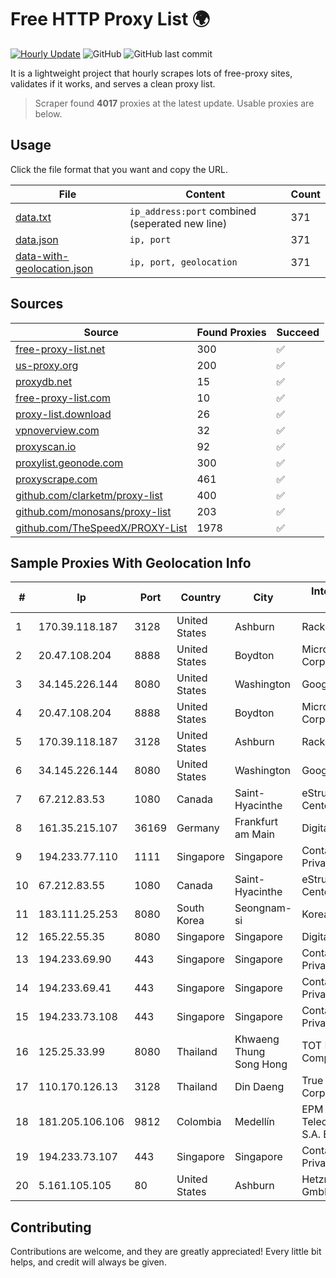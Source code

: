 
# Free HTTP Proxy List 🌍

[![Hourly Update](https://github.com/mertguvencli/http-proxy-list/actions/workflows/main.yml/badge.svg?branch=main)](https://github.com/mertguvencli/http-proxy-list/actions/workflows/main.yml)
![GitHub](https://img.shields.io/github/license/mertguvencli/http-proxy-list)
![GitHub last commit](https://img.shields.io/github/last-commit/mertguvencli/http-proxy-list)

It is a lightweight project that hourly scrapes lots of free-proxy sites, validates if it works, and serves a clean proxy list.


> Scraper found **4017** proxies at the latest update. Usable proxies are below.

## Usage

Click the file format that you want and copy the URL.


|File|Content|Count|
|----|-------|-----|
|[data.txt](https://raw.githubusercontent.com/mertguvencli/http-proxy-list/main/proxy-list/data.txt)|`ip_address:port` combined (seperated new line)|371|
|[data.json](https://raw.githubusercontent.com/mertguvencli/http-proxy-list/main/proxy-list/data.json)|`ip, port`|371|
|[data-with-geolocation.json](https://raw.githubusercontent.com/mertguvencli/http-proxy-list/main/proxy-list/data-with-geolocation.json)|`ip, port, geolocation`|371|

## Sources

|Source|Found Proxies|Succeed|
|------|-------------|-------|
|[free-proxy-list.net](https://free-proxy-list.net)|300|✅|
|[us-proxy.org](https://www.us-proxy.org)|200|✅|
|[proxydb.net](http://proxydb.net)|15|✅|
|[free-proxy-list.com](https://free-proxy-list.com/?page=&port=&type%5B%5D=http&type%5B%5D=https&up_time=0&search=Search)|10|✅|
|[proxy-list.download](https://www.proxy-list.download/HTTP)|26|✅|
|[vpnoverview.com](https://vpnoverview.com/privacy/anonymous-browsing/free-proxy-servers)|32|✅|
|[proxyscan.io](https://www.proxyscan.io)|92|✅|
|[proxylist.geonode.com](https://proxylist.geonode.com/api/proxy-list?limit=300&page=1&sort_by=lastChecked&sort_type=desc&protocols=http,https)|300|✅|
|[proxyscrape.com](https://api.proxyscrape.com/v2/?request=displayproxies&protocol=http&timeout=10000&country=all&ssl=all&anonymity=all)|461|✅|
|[github.com/clarketm/proxy-list](https://raw.githubusercontent.com/clarketm/proxy-list/master/proxy-list-raw.txt)|400|✅|
|[github.com/monosans/proxy-list](https://raw.githubusercontent.com/monosans/proxy-list/main/proxies/http.txt)|203|✅|
|[github.com/TheSpeedX/PROXY-List](https://raw.githubusercontent.com/TheSpeedX/PROXY-List/master/http.txt)|1978|✅|


## Sample Proxies With Geolocation Info

|#|Ip|Port|Country|City|Internet Service Provider|
|-|--|----|-------|----|-------------------------|
|1|170.39.118.187|3128|United States|Ashburn|Rackdog, LLC|
|2|20.47.108.204|8888|United States|Boydton|Microsoft Corporation|
|3|34.145.226.144|8080|United States|Washington|Google LLC|
|4|20.47.108.204|8888|United States|Boydton|Microsoft Corporation|
|5|170.39.118.187|3128|United States|Ashburn|Rackdog, LLC|
|6|34.145.226.144|8080|United States|Washington|Google LLC|
|7|67.212.83.53|1080|Canada|Saint-Hyacinthe|eStruxture Data Centers Inc.|
|8|161.35.215.107|36169|Germany|Frankfurt am Main|DigitalOcean, LLC|
|9|194.233.77.110|1111|Singapore|Singapore|Contabo Asia Private Limited|
|10|67.212.83.55|1080|Canada|Saint-Hyacinthe|eStruxture Data Centers Inc.|
|11|183.111.25.253|8080|South Korea|Seongnam-si|Korea Telecom|
|12|165.22.55.35|8080|Singapore|Singapore|DigitalOcean, LLC|
|13|194.233.69.90|443|Singapore|Singapore|Contabo Asia Private Limited|
|14|194.233.69.41|443|Singapore|Singapore|Contabo Asia Private Limited|
|15|194.233.73.108|443|Singapore|Singapore|Contabo Asia Private Limited|
|16|125.25.33.99|8080|Thailand|Khwaeng Thung Song Hong|TOT Public Company Limited|
|17|110.170.126.13|3128|Thailand|Din Daeng|True Internet Corporation CO. Ltd.|
|18|181.205.106.106|9812|Colombia|Medellín|EPM Telecomunicaciones S.A. E.S.P.|
|19|194.233.73.107|443|Singapore|Singapore|Contabo Asia Private Limited|
|20|5.161.105.105|80|United States|Ashburn|Hetzner Online GmbH|



## Contributing

Contributions are welcome, and they are greatly appreciated! Every
little bit helps, and credit will always be given.

